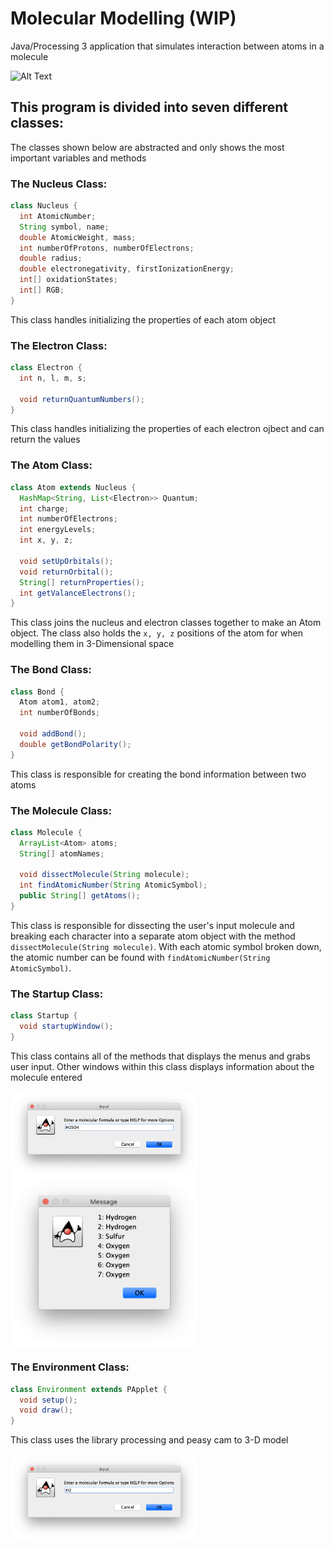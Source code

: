 # Molecular Modelling (WIP)
Java/Processing 3 application that simulates interaction between atoms in a molecule

![Alt Text](https://media.giphy.com/media/idkWMfHcnuBpbJ3g9T/200w_d.gif)

## This program is divided into seven different classes:
The classes shown below are abstracted and only shows the most important variables and methods

### The Nucleus Class:

```Java
class Nucleus { 
  int AtomicNumber;
  String symbol, name;
  double AtomicWeight, mass;
  int numberOfProtons, numberOfElectrons;
  double radius;
  double electronegativity, firstIonizationEnergy;
  int[] oxidationStates;
  int[] RGB;
}
```

This class handles initializing the properties of each atom object

### The Electron Class:

```Java
class Electron {
  int n, l, m, s;
  
  void returnQuantumNumbers(); 
}
```

This class handles initializing the properties of each electron ojbect and can return the values

### The Atom Class:

```Java
class Atom extends Nucleus {
  HashMap<String, List<Electron>> Quantum;
  int charge;
  int numberOfElectrons;
  int energyLevels;
  int x, y, z;
  
  void setUpOrbitals();
  void returnOrbital();
  String[] returnProperties();
  int getValanceElectrons();
}
```

This class joins the nucleus and electron classes together to make an Atom object. The class also holds the `x, y, z` positions of the atom for when modelling them in 3-Dimensional space

### The Bond Class:

```Java
class Bond {
  Atom atom1, atom2;
  int numberOfBonds;
  
  void addBond();
  double getBondPolarity();
}
```

This class is responsible for creating the bond information between two atoms

### The Molecule Class:

```Java
class Molecule {
  ArrayList<Atom> atoms;
  String[] atomNames;
  
  void dissectMolecule(String molecule);
  int findAtomicNumber(String AtomicSymbol);
  public String[] getAtoms();
}
```

This class is responsible for dissecting the user's input molecule and breaking each character into a separate atom object with the method `dissectMolecule(String molecule)`. With each atomic symbol broken down, the atomic number can be found with `findAtomicNumber(String AtomicSymbol)`.

### The Startup Class:

```Java
class Startup {
  void startupWindow();
}
```

This class contains all of the methods that displays the menus and grabs user input. Other windows within this class displays information about the molecule entered

<img src = "Media/InputMolecule.png" width=300 align="center"/>

<img src = "Media/InputMoleculeList.png" width=300 align="center"/>

### The Environment Class:

```Java
class Environment extends PApplet {
  void setup();
  void draw();
}
```

This class uses the library processing and peasy cam to 3-D model 

<img src = "Media/H2Molecule.png" width=300 align="center"/>


